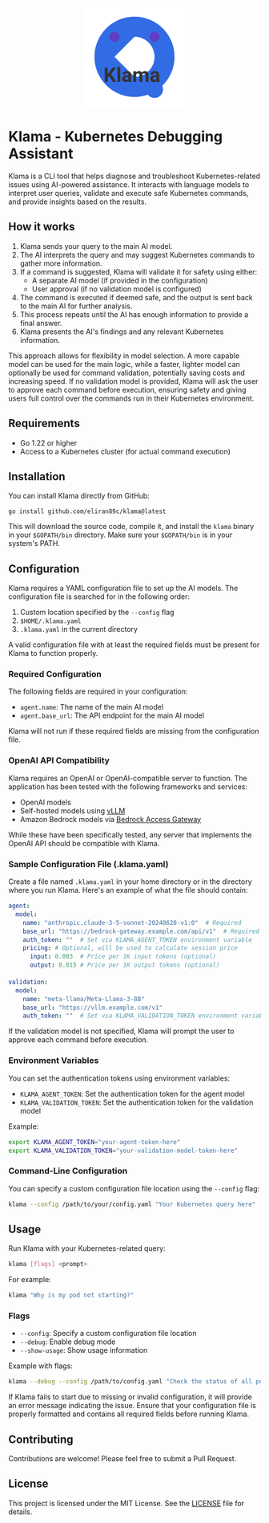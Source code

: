 <div align="center">
  <img src="images/logo.svg" alt="Klama Logo" width="200">
</div>

# Klama - Kubernetes Debugging Assistant

Klama is a CLI tool that helps diagnose and troubleshoot Kubernetes-related issues using AI-powered assistance. It interacts with language models to interpret user queries, validate and execute safe Kubernetes commands, and provide insights based on the results.

## How it works

1. Klama sends your query to the main AI model.
2. The AI interprets the query and may suggest Kubernetes commands to gather more information.
3. If a command is suggested, Klama will validate it for safety using either:
   - A separate AI model (if provided in the configuration)
   - User approval (if no validation model is configured)
4. The command is executed if deemed safe, and the output is sent back to the main AI for further analysis.
5. This process repeats until the AI has enough information to provide a final answer.
6. Klama presents the AI's findings and any relevant Kubernetes information.

This approach allows for flexibility in model selection. A more capable model can be used for the main logic, while a faster, lighter model can optionally be used for command validation, potentially saving costs and increasing speed. If no validation model is provided, Klama will ask the user to approve each command before execution, ensuring safety and giving users full control over the commands run in their Kubernetes environment.

## Requirements

- Go 1.22 or higher
- Access to a Kubernetes cluster (for actual command execution)

## Installation

You can install Klama directly from GitHub:

```
go install github.com/eliran89c/klama@latest
```

This will download the source code, compile it, and install the `klama` binary in your `$GOPATH/bin` directory. Make sure your `$GOPATH/bin` is in your system's PATH.

## Configuration

Klama requires a YAML configuration file to set up the AI models. The configuration file is searched for in the following order:

1. Custom location specified by the `--config` flag
2. `$HOME/.klama.yaml`
3. `.klama.yaml` in the current directory

A valid configuration file with at least the required fields must be present for Klama to function properly.

### Required Configuration

The following fields are required in your configuration:

- `agent.name`: The name of the main AI model
- `agent.base_url`: The API endpoint for the main AI model

Klama will not run if these required fields are missing from the configuration file.

### OpenAI API Compatibility

Klama requires an OpenAI or OpenAI-compatible server to function. The application has been tested with the following frameworks and services:

- OpenAI models
- Self-hosted models using [vLLM](https://github.com/vllm-project/vllm)
- Amazon Bedrock models via [Bedrock Access Gateway](https://github.com/aws-samples/bedrock-access-gateway)

While these have been specifically tested, any server that implements the OpenAI API should be compatible with Klama.

### Sample Configuration File (.klama.yaml)

Create a file named `.klama.yaml` in your home directory or in the directory where you run Klama. Here's an example of what the file should contain:

```yaml
agent:
  model:
    name: "anthropic.claude-3-5-sonnet-20240620-v1:0"  # Required
    base_url: "https://bedrock-gateway.example.com/api/v1"  # Required
    auth_token: ""  # Set via KLAMA_AGENT_TOKEN environment variable
    pricing: # Optional, will be used to calculate session price
      input: 0.003  # Price per 1K input tokens (optional)
      output: 0.015 # Price per 1K output tokens (optional)

validation:
  model:
    name: "meta-llama/Meta-Llama-3-8B"
    base_url: "https://vllm.example.com/v1"
    auth_token: ""  # Set via KLAMA_VALIDATION_TOKEN environment variable
```

If the validation model is not specified, Klama will prompt the user to approve each command before execution.

### Environment Variables

You can set the authentication tokens using environment variables:

- `KLAMA_AGENT_TOKEN`: Set the authentication token for the agent model
- `KLAMA_VALIDATION_TOKEN`: Set the authentication token for the validation model

Example:
```sh
export KLAMA_AGENT_TOKEN="your-agent-token-here"
export KLAMA_VALIDATION_TOKEN="your-validation-model-token-here"
```

### Command-Line Configuration

You can specify a custom configuration file location using the `--config` flag:

```sh
klama --config /path/to/your/config.yaml "Your Kubernetes query here"
```

## Usage

Run Klama with your Kubernetes-related query:

```sh
klama [flags] <prompt>
```

For example:
```sh
klama "Why is my pod not starting?"
```

### Flags

- `--config`: Specify a custom configuration file location
- `--debug`: Enable debug mode
- `--show-usage`: Show usage information

Example with flags:
```sh
klama --debug --config /path/to/config.yaml "Check the status of all pods"
```

If Klama fails to start due to missing or invalid configuration, it will provide an error message indicating the issue. Ensure that your configuration file is properly formatted and contains all required fields before running Klama.

## Contributing

Contributions are welcome! Please feel free to submit a Pull Request.

## License

This project is licensed under the MIT License. See the [LICENSE](LICENSE) file for details.